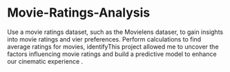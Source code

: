 # Movie-Ratings-Analysis
Use a movie ratings dataset, such as the Movielens dataser, to gain insights into movie ratings and vier preferences. Perform calculations to find average ratings for movies, identifyThis project allowed me to uncover the factors influencing movie ratings and build a predictive model to enhance our cinematic experience .
